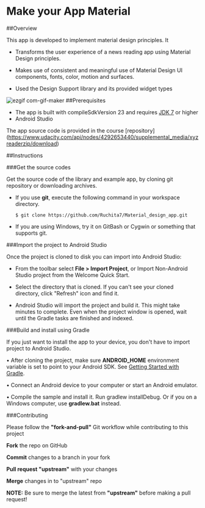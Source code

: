 # Make your App Material 

##Overview

This app is developed to implement material design principles. It 

 * Transforms the user experience of a news reading app using Material Design principles.
 
 * Makes use of consistent and meaningful use of Material Design UI components, fonts, color, motion and surfaces.
 
* Used the Design Support library and its provided widget types
 
![ezgif com-gif-maker](https://cloud.githubusercontent.com/assets/15085932/14648874/11f0e7aa-0682-11e6-8759-b9d076d488e1.gif)
##Prerequisites

* The app is built with compileSdkVersion 23 and requires [JDK 7](http://oracle.com/technetwork/java/javase/downloads/index.html) or higher
* Android Studio

 The app source code is provided in the course [repository] (https://www.udacity.com/api/nodes/4292653440/supplemental_media/xyzreaderzip/download)
 
##Instructions

###Get the source codes

Get the source code of the library and example app, by cloning git repository or downloading archives.

 * If you use **git**, execute the following command in your workspace directory.
 
    `$ git clone https://github.com/Ruchita7/Material_design_app.git `
    
* If you are using Windows, try it on GitBash or Cygwin or something that supports git.
 
###Import the project to Android Studio
 
Once the project is cloned to disk you can import into Android Studio:

 * From the toolbar select **File > Import Project**, or Import Non-Android Studio project from the Welcome Quick Start.

 *  Select the directory that is cloned. If you can't see your cloned directory, click "Refresh" icon and find it.

 *  Android Studio will import the project and build it. This might take minutes to complete. Even when the project window is opened, wait until the Gradle tasks are finished and indexed.
 
 ###Build and install using Gradle

If you just want to install the app to your device, you don't have to import project to Android Studio.

 •  After cloning the project, make sure **ANDROID_HOME** environment variable is set to point to your Android SDK. See [Getting Started with Gradle](https://guides.codepath.com/android/Getting-Started-with-Gradle).

 •  Connect an Android device to your computer or start an Android emulator.

 •  Compile the sample and install it. Run gradlew installDebug. Or if you on a Windows computer, use **gradlew.bat** instead.
 
###Contributing

Please follow the **"fork-and-pull"** Git workflow while contributing to this project

 **Fork** the repo on GitHub

 **Commit** changes to a branch in your fork

 **Pull request "upstream"** with your changes

 **Merge** changes in to "upstream" repo

**NOTE:** Be sure to merge the latest from **"upstream"** before making a pull request!
 
